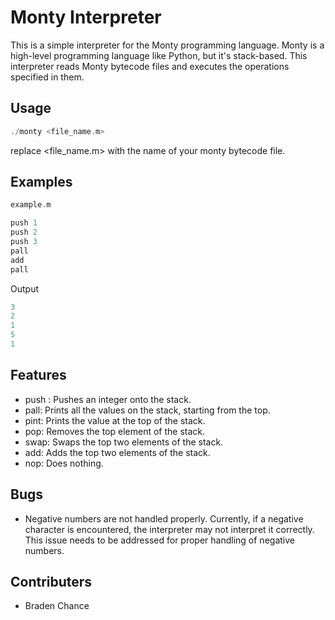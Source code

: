 
# Monty Interpreter

This is a simple interpreter for the Monty programming language. Monty is a high-level programming language like Python, but it's stack-based. This interpreter reads Monty bytecode files and executes the operations specified in them.


## Usage

```c
./monty <file_name.m> 
```
replace <file_name.m> with the name of your monty bytecode file.

## Examples

```c
example.m

push 1
push 2
push 3
pall
add
pall
```

Output
```c
3
2
1
5
1
```


## Features

- push <int>: Pushes an integer onto the stack.
- pall: Prints all the values on the stack, starting from the top.
- pint: Prints the value at the top of the stack.
- pop: Removes the top element of the stack.
- swap: Swaps the top two elements of the stack.
- add: Adds the top two elements of the stack.
- nop: Does nothing.


## Bugs

- Negative numbers are not handled properly. Currently, if a negative character is encountered, the interpreter may not interpret it correctly. This issue needs to be addressed for proper handling of negative numbers.
## Contributers

- Braden Chance



